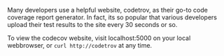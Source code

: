 Many developers use a helpful website, codetrov, as their go-to code coverage report generator. In fact, its so
popular that various developers upload their test results to the site every 30 seconds or so. 

To view the codecov website, visit localhost:5000 on your local webbrowser, or `curl http://codetrov` at any time.